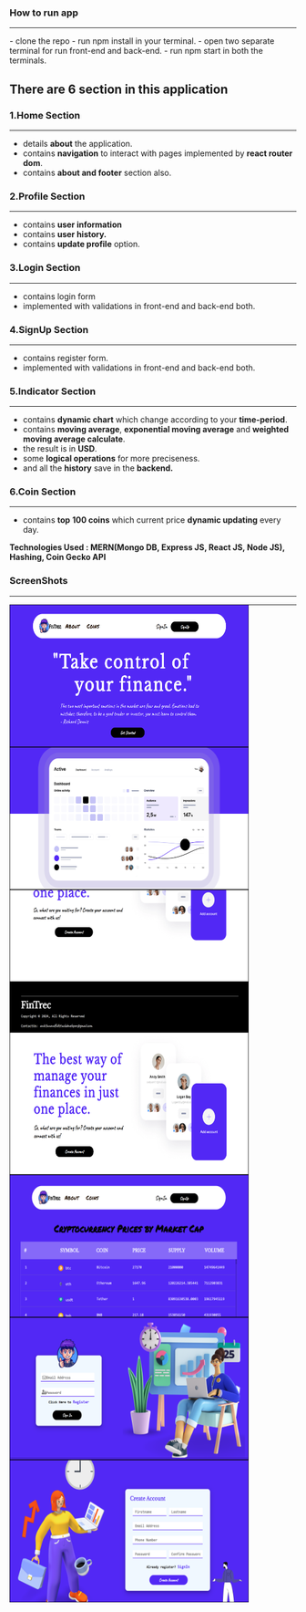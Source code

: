 
### How to run app
<hr>
- clone the repo
- run npm install in your terminal.
- open two separate terminal for run front-end and back-end.
- run npm start in both the terminals.

## There are 6 section in this application

### 1.Home Section
<hr>

- details **about** the application.
- contains **navigation** to interact with pages implemented by **react router dom**.
- contains **about and footer** section also. <br> 
  
### 2.Profile Section 
<hr>

- contains **user information**
- contains **user history.**
- contains **update profile** option.

### 3.Login Section
<hr>

- contains login form
- implemented with validations in front-end and back-end both.

### 4.SignUp Section
<hr>

- contains register form.
- implemented with validations in front-end and back-end both.

### 5.Indicator Section
<hr>

- contains **dynamic chart** which change according to your **time-period**.
- contains **moving average**, **exponential moving average** and **weighted moving average calculate**.
- the result is in **USD**.
- some **logical operations** for more preciseness.
- and all the **history** save in the **backend.**

### 6.Coin Section
<hr>

- contains **top** **100 coins** which current price **dynamic updating** every day.

**Technologies Used : MERN(Mongo DB, Express JS, React JS, Node JS), Hashing, Coin Gecko API**

### ScreenShots    
<hr>
 <img src="https://github.com/codeBurner0/Roni_Analytics_assessment/blob/main/screenshots/h1.png"  width="420px" height="250px" align="left"/></img>
 <img src="https://github.com/codeBurner0/Roni_Analytics_assessment/blob/main/screenshots/h.png"  width="420px" height="250px" align="left"/><hr>
 <img src="https://github.com/codeBurner0/Roni_Analytics_assessment/blob/main/screenshots/h3.png"  width="420px" height="250px" align="left"/><br>
 <img src="https://github.com/codeBurner0/Roni_Analytics_assessment/blob/main/screenshots/a1.png"  width="420px" height="250px" align="left"/><br>
 <img src="https://github.com/codeBurner0/Roni_Analytics_assessment/blob/main/screenshots/c.png"  width="420px" height="250px" align="left"/><br>
 <img src="https://github.com/codeBurner0/Roni_Analytics_assessment/blob/main/screenshots/l.png"  width="420px" height="250px" align="left"/><br>
 <img src="https://github.com/codeBurner0/Roni_Analytics_assessment/blob/main/screenshots/s.png"  width="420px" height="250px" align="left"/><br>
